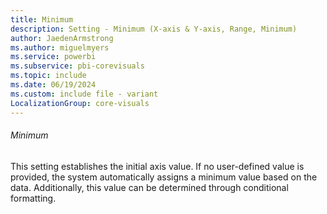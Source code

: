 ```yaml
---
title: Minimum
description: Setting - Minimum (X-axis & Y-axis, Range, Minimum)
author: JaedenArmstrong
ms.author: miguelmyers
ms.service: powerbi
ms.subservice: pbi-corevisuals
ms.topic: include
ms.date: 06/19/2024
ms.custom: include file - variant
LocalizationGroup: core-visuals
---
```

   ###### Minimum
   This setting establishes the initial axis value. If no user-defined value is provided, the system automatically assigns a minimum value based on the data. Additionally, this value can be determined through conditional formatting.
